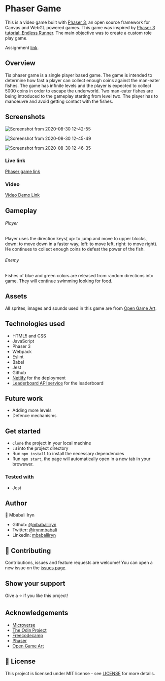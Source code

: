 # Phaser Game


This is a video game built with [Phaser 3](https://phaser.io), an open source framework for Canvas and WebGL powered games. This game was inspired by [Phaser 3 tutorial: Endless Runner](http://phaser.io/tutorials/making-your-first-phaser-3-game/part1). The main objective was to create a custom role play game.

Assignment [link](https://www.notion.so/Platform-game-4a55a7d1fcc245bcb012c76814764712).

## Overview
Tis phaser game is a single player based game. The game is intended to determine how fast a player can collect enough coins against the man-eater fishes. The game has infinite levels and the player is  expected to collect 5000 coins in order to escape the underworld.
Two man-eater fishes are being introduced to the gameplay starting from level two. The player has to manoeuvre and avoid getting contact with the fishes.

## Screenshots

![Screenshot from 2020-08-30 12-42-55](https://user-images.githubusercontent.com/44978186/91656186-6dcc9a80-eabf-11ea-8804-2fc03a606a0b.png)


![Screenshot from 2020-08-30 12-45-49](https://user-images.githubusercontent.com/44978186/91656208-9b194880-eabf-11ea-89ef-599791c35d34.png)


![Screenshot from 2020-08-30 12-46-35](https://user-images.githubusercontent.com/44978186/91656215-ab312800-eabf-11ea-82e4-9aeeeac10b72.png)


### Live link

[Phaser game link](https://eager-rosalind-419de4.netlify.app)

### Video
[Video Demo Link]()


## Gameplay
###### Player
Player uses the direction keys( up: to jump and move to upper blocks, down: to move down in a faster way, left: to move left, right: to move right). He continues to collect enough coins to defeat the power of the fish.

###### Enemy
Fishes of blue and green colors are released from random directions into game. They will continue swimming looking for food.

## Assets
All sprites, images and sounds used in this game are from [Open Game Art](https://opengameart.org).

## Technologies used
* HTML5 and CSS
* JavaScript
* Phaser 3
* Webpack
* Eslint
* Babel
* Jest
* Github
* [Netlify](https://app.netlify.com/) for the deployment
* [Leaderboard API service](https://www.notion.so/Leaderboard-API-service-24c0c3c116974ac49488d4eb0267ade3) for the leaderboard

## Future work
- Adding more levels
- Defence mechanisms

## Get started
- `Clone` the project in your local machine
- `cd` into the project directory
- Run `npm install` to install the necessary dependencies
- Run `npm start`, the page will automatically open in a new tab in your browswer.

### Tested with 
- Jest

## Author

👤 Mbabali Iryn

- Github: [@mbabaliiryn](https://github.com/mbabaliiryn)
- Twitter: [@irynmbabali](https://twitter.com/irynmbabali)
- Linkedln: [mbabaliiryn](https://www.linkedin.com/in/mbabaliiryn)


## 🤝 Contributing

Contributions, issues and feature requests are welcome!
You can open a new issue on the [issues page](https://github.com/OlukaDenis/fitaita/issues).

## Show your support

Give a ⭐️ if you like this project!

## Acknowledgements
- [Microverse](https://www.microverse.org/)
- [The Odin Project](https://www.theodinproject.com/)
- [Freecodecamp](http://freecodecamp.org/)
- [Phaser](https://phaser.io)
- [Open Game Art](https://opengameart.org)

## 📝 License

This project is licensed under MIT license - see [LICENSE](/LICENSE) for more details.
